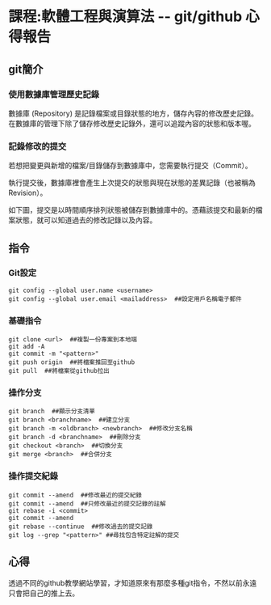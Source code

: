 # 課程:軟體工程與演算法 -- git/github 心得報告
## git簡介
### 使用數據庫管理歷史記錄
數據庫 (Repository) 是記錄檔案或目錄狀態的地方，儲存內容的修改歷史記錄。在數據庫的管理下除了儲存修改歷史記錄外，還可以追蹤內容的狀態和版本喔。
### 記錄修改的提交

若想把變更與新增的檔案/目錄儲存到數據庫中，您需要執行提交（Commit）。

執行提交後，數據庫裡會產生上次提交的狀態與現在狀態的差異記錄（也被稱為Revision）。

如下圖，提交是以時間順序排列狀態被儲存到數據庫中的。憑藉該提交和最新的檔案狀態，就可以知道過去的修改記錄以及內容。

## 指令
### Git設定
```
git config --global user.name <username>
git config --global user.email <mailaddress>  ##設定用戶名稱電子郵件
```
### 基礎指令
```
git clone <url>  ##複製一份專案到本地端
git add -A
git commit -m "<pattern>"
git push origin  ##將檔案推回至github
git pull  ##將檔案從github拉出
```
### 操作分支
```
git branch  ##顯示分支清單
git branch <branchname>  ##建立分支
git branch -m <oldbranch> <newbranch>  ##修改分支名稱
git branch -d <branchname>  ##刪除分支
git checkout <branch>  ##切換分支
git merge <branch>  ##合併分支
```
### 操作提交紀錄
```
git commit --amend  ##修改最近的提交紀錄
git commit --amend  ##只修改最近的提交記錄的註解
git rebase -i <commit>
git commit --amend
git rebase --continue  ##修改過去的提交記錄
git log --grep "<pattern>" ##尋找包含特定註解的提交
```
## 心得
透過不同的github教學網站學習，才知道原來有那麼多種git指令，不然以前永遠只會把自己的推上去。
